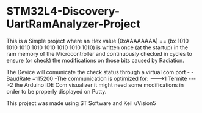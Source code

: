# STM32L4-Discovery-UartRamAnalyzer-Project

This is a Simple project where an Hex value (0xAAAAAAAA) == (bx 1010 1010 1010 1010 1010 1010 1010 1010) is written once (at the startup) in the ram memory of the Microcontroller and continuously checked in cycles to ensure (or check) the modifications on those bits caused by Radiation.

The Device will comunicate the check status through a virtual com port -
-BaudRate =115200
-The communication is optimized for:
--->1 Termite
--->2 the Arduino IDE Com visualizer
it might need some modifications in order to be properly displayed on Putty.

This project was made using ST Software and Keil uVision5
